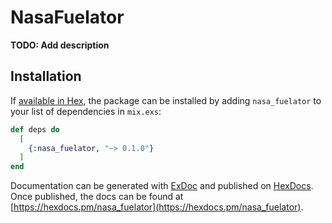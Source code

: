 # NasaFuelator

**TODO: Add description**

## Installation

If [available in Hex](https://hex.pm/docs/publish), the package can be installed
by adding `nasa_fuelator` to your list of dependencies in `mix.exs`:

```elixir
def deps do
  [
    {:nasa_fuelator, "~> 0.1.0"}
  ]
end
```

Documentation can be generated with [ExDoc](https://github.com/elixir-lang/ex_doc)
and published on [HexDocs](https://hexdocs.pm). Once published, the docs can
be found at [https://hexdocs.pm/nasa_fuelator](https://hexdocs.pm/nasa_fuelator).

